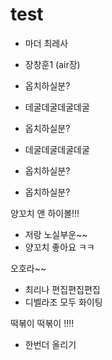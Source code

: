 # test

- 마더 최레사

- 장창훈1 (air장)

- 옵치하실분?

- 데굴데굴데굴데굴

- 옵치하실분?

- 데굴데굴데굴데굴

- 옵치하실분?

- 옵치하실분?

양꼬치 앤 하이볼!!!

- 저랑 노실부운~~
- 양꼬치 좋아요 ㅋㅋ

오호라~~

- 최리나 편집편집편집
- 디벨라조 모두 화이팅

떡볶이 떡볶이 !!!!

- 한번더 올리기
